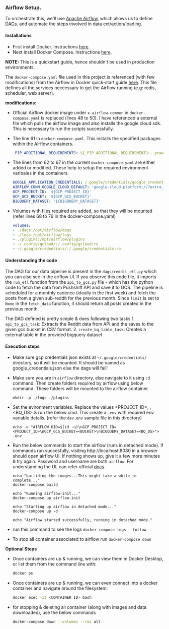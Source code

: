 ### Airflow Setup.

To orchestrate this, we'll use [Apache Airflow](https://airflow.apache.org/docs/apache-airflow/stable/tutorial.html), which allows us to define [DAGs](https://en.wikipedia.org/wiki/Directed_acyclic_graph). and automate the steps involved in data extraction/loading.


#### Installations 
- First install Docker. Instructions [here](https://docs.docker.com/get-docker/).
- Next install Docker Compose. Instructions [here](https://docs.docker.com/compose/install/.).

**NOTE:** This is a quickstart guide, hence shouldn't be used in production environments.

The `docker-compose.yaml` file used in this project is referenced (with few modifications) from the Airflow in Docker quick-start guide [here](https://airflow.apache.org/docs/apache-airflow/stable/start/docker.html). This file defines all the services neccessary to get the Airflow running (e.g: redis, scheduler, web server).

**modifications:**

- Official Airflow docker image under `x-airflow-common` in `docker-compose.yaml` is replaced (lines 48 to 50). I have referenced a external file which pulls the airflow image and also installs the google cloud sdk. This is necessary to run the scripts successfully.

- The line 61 in `docker-compose.yaml`. This installs the specified packages within the Airflow containers.

    ```yaml
    _PIP_ADDITIONAL_REQUIREMENTS: ${_PIP_ADDITIONAL_REQUIREMENTS:- praw pmaw configparser psycopg2-binary}
    ```

- The lines from 62 to 67 in the current `docker-compose.yaml` are either added or modified. These help to setup the required environment varibales in the containers.

    ```yaml
    GOOGLE_APPLICATION_CREDENTIALS: /.google/credentials/google_credentials.json
    AIRFLOW_CONN_GOOGLE_CLOUD_DEFAULT: 'google-cloud-platform://?extra__google_cloud_platform__key_path=/.google/credentials/google_credentials.json'
    GCP_PROJECT_ID: '${GCP_PROJECT_ID}'
    GCP_GCS_BUCKET: '${GCP_GCS_BUCKET}'
    BIGQUERY_DATASET: '${BIGQUERY_DATASET}'
    ```
- Volumes with files required are added, so that they will be mounted (refer lines 68 to 76 in the docker-compose.yaml)

    ```yaml
    volumes:
    - ./dags:/opt/airflow/dags
    - ./logs:/opt/airflow/logs
    - ./plugins:/opt/airflow/plugins
    - ~/.config/gcloud/:/.config/gcloud:ro
    - ~/.google/credentials/:/.google/credentials:ro
    ```

#### Understanding the code

The DAG for our data pipeline is present in the `dags/reddit_etl.py` which you can also see in the airflow UI. If you observe this code file, it imports the `run_etl` function from the `api_to_gcs.py` file - which has the python code to fetch the data from Pushshift API and save it to GCS. The pipeline is scheduled for a monthly cadence (ideally in the first week) and fetch the posts from a given sub-reddit for the previous month. Since `limit` is set to `None` in the `fetch_data` function, it should return all posts created in the previous month.

The DAG defined is pretty simple & does following two tasks
    1. `api_to_gcs_task`: Extracts the Reddit data from API and the saves to the given gcs bucket in CSV format.
    2. `create_bq_table_task`: Creates a external table in the provided bigquery dataset



#### Execution steps

- Make sure gcp credentials json exists at `~/.google/credentials/` directory, so it will be mounted. It should be named as google_credentials.json else the dags will fail!

- Make sure you are in `airflow` directory, else navigate to it using `cd` command. Then create folders required by airflow using below command. These folders will be mounted to the airflow container.

    ```shell
    mkdir -p ./logs ./plugins
    ```

- Set the evironment variables. Replace the values <PROJECT_ID>, <BUCKET>, <BQ_DS> & run the below cmd. This create a `.env` with required env variable details. (refer the `dev.env` sample file in this directory)

    ```shell
    echo -e "AIRFLOW_UID=$(id -u)\nGCP_PROJECT_ID=<PROJECT_ID>\nGCP_GCS_BUCKET=<BUCKET>\nBIGQUERY_DATASET=<BQ_DS>"> .env
    ```
    <!-- `export $(xargs < .env)` -->

- Run the below commands to start the airflow (runs in detached mode). If commands run succesfully, visiting http://localhost:8080 in a browser should open airflow UI. If nothing shows up, give it a few more minutes & try again. Password and username are both `airflow`. For understanding the UI, can refer official [docs](https://airflow.apache.org/docs/apache-airflow/stable/ui.html).

    ```shell
    echo "builiding the images...This might take a while to complete..."
    docker-compose build

    echo "Running airflow-init..."
    docker-compose up airflow-init

    echo "Starting up airflow in detached mode..."
    docker-compose up -d

    echo "Airflow started successfully, running in detached mode."
    ```

- run this command to see the logs `docker-compose logs --follow`

- To stop all container associated to airflow run `docker-compose down`

**Optional Steps**
- Once containers are up & running, we can view them in Docker Desktop, or list them from the command line with:
    ```bash
    docker ps
    ```
- Once containers are up & running, we can even connect into a docker container and navigate around the filesystem:
    ```bash
    docker exec -it <CONTAINER ID> bash
    ```
- for stopping & deleting all container (along with images and data downloaded), use the below commands
    ```bash
    docker-compose down --volumes --rmi all
    ```